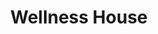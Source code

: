 ---
pid: MP179
title: Wellness House
location_transcription: 10th&FIlbert Chinatown
zipcode: '19148'
outside_phl: 
neighborhood: Whitman,Pennsport,South Philadelphia
age: '29'
age_range: 20-29
instagram: 
image_file_name: MP_179.jpg
proposal_transcription: Provides all types of wellness services
topic: Health
topic_summary: '0'
type: Community Resource Center
keywords_other: wellness, services
credit: Sarah & Kate
image_labels: |-
  -many windows
  -glass roof
  -many doors
twitter: 
facebook: 
permalink: "/monuments/mp179/"
layout: item-page
---